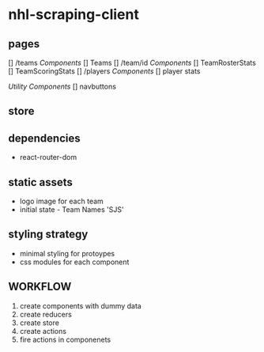 # nhl-scraping-client

## pages 
[] /teams
  *Components*
  [] Teams
[] /team/id
  *Components*
  [] TeamRosterStats
  [] TeamScoringStats
[] /players
  *Components*
  [] player stats

*Utility Components*
[] navbuttons

## store


## dependencies
- react-router-dom

## static assets
- logo image for each team
- initial state - Team Names 'SJS'

## styling strategy 
- minimal styling for protoypes 
- css modules for each component


## WORKFLOW

1. create components with dummy data
1. create reducers
1. create store
1. create actions
1. fire actions in componenets